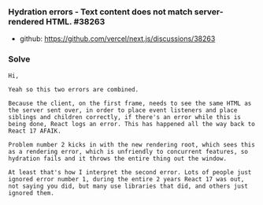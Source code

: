 ### Hydration errors - Text content does not match server-rendered HTML. #38263
- github: https://github.com/vercel/next.js/discussions/38263


### Solve
```
Hi,

Yeah so this two errors are combined.

Because the client, on the first frame, needs to see the same HTML as the server sent over, in order to place event listeners and place siblings and children correctly, if there's an error while this is being done, React logs an error. This has happened all the way back to React 17 AFAIK.

Problem number 2 kicks in with the new rendering root, which sees this as a rendering error, which is unfriendly to concurrent features, so hydration fails and it throws the entire thing out the window.

At least that's how I interpret the second error. Lots of people just ignored error number 1, during the entire 2 years React 17 was out, not saying you did, but many use libraries that did, and others just ignored them.
```